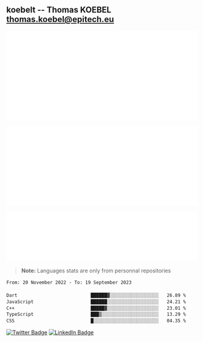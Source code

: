 ## koebelt -- Thomas KOEBEL <thomas.koebel@epitech.eu>

<!-- On github since 2018-->


![Metrics](/metrics.classic.svg)



<!--![Metrics](/metrics.plugin.introduction.repository.svg)-->
![Metrics](/metrics.plugin.isocalendar.svg)



![Metrics](/metrics.plugin.languages.svg)

> **Note:** Languages stats are only from personnal repositories

<!--START_SECTION:waka-->

```txt
From: 20 November 2022 - To: 19 September 2023

Dart                           ██████▓░░░░░░░░░░░░░░░░░░   26.89 %
JavaScript                     ██████░░░░░░░░░░░░░░░░░░░   24.21 %
C++                            █████▓░░░░░░░░░░░░░░░░░░░   23.01 %
TypeScript                     ███▒░░░░░░░░░░░░░░░░░░░░░   13.29 %
CSS                            █░░░░░░░░░░░░░░░░░░░░░░░░   04.35 %
```

<!--END_SECTION:waka-->

[![Twitter Badge](https://img.shields.io/badge/Twitter-Profile-informational?style=flat&logo=twitter&logoColor=white&color=1CA2F1)](https://twitter.com/jesuis_roux)
[![LinkedIn Badge](https://img.shields.io/badge/LinkedIn-Profile-informational?style=flat&logo=linkedin&logoColor=white&color=0D76A8)](https://www.linkedin.com/in/koebelt/)
